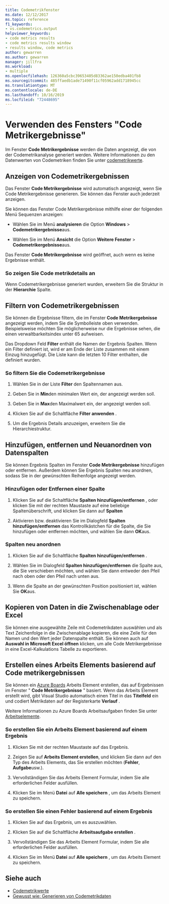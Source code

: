 ```yaml
---
title: Codemetrikfenster
ms.date: 12/12/2017
ms.topic: reference
f1_keywords:
- vs.codemetrics.output
helpviewer_keywords:
- code metrics results
- code metrics results window
- results window, code metrics
author: gewarren
ms.author: gewarren
manager: jillfra
ms.workload:
- multiple
ms.openlocfilehash: 126360a5cbc39653405d83362ae150edba401fb8
ms.sourcegitcommit: 485ffaedb1ade71490f11cf05962add1718945cc
ms.translationtype: MT
ms.contentlocale: de-DE
ms.lasthandoff: 10/16/2019
ms.locfileid: "72448695"
---
```

# <a name="use-the-code-metrics-results-window"></a>Verwenden des Fensters "Code Metrikergebnisse"

Im Fenster **Code Metrikergebnisse** werden die Daten angezeigt, die von der Codemetrikanalyse generiert werden. Weitere Informationen zu den Datenwerten von Codemetriken finden Sie unter [codemetrikwerte](../code-quality/code-metrics-values.md).

## <a name="display-code-metrics-results"></a>Anzeigen von Codemetrikergebnissen

Das Fenster **Code Metrikergebnisse** wird automatisch angezeigt, wenn Sie Code Metrikergebnisse generieren. Sie können das Fenster auch jederzeit anzeigen.

Sie können das Fenster Code Metrikergebnisse mithilfe einer der folgenden Menü Sequenzen anzeigen:

- Wählen Sie im Menü **analysieren** die Option **Windows**  > **Codemetrikergebnisse**aus.

- Wählen Sie im Menü **Ansicht** die Option **Weitere Fenster**  > **Codemetrikergebnisse**aus.

Das Fenster **Code Metrikergebnisse** wird geöffnet, auch wenn es keine Ergebnisse enthält.

### <a name="to-view-code-metrics-details"></a>So zeigen Sie Code metrikdetails an

Wenn Codemetrikergebnisse generiert wurden, erweitern Sie die Struktur in der **Hierarchie** Spalte.

## <a name="filter-code-metrics-results"></a>Filtern von Codemetrikergebnissen

Sie können die Ergebnisse filtern, die im Fenster **Code Metrikergebnisse** angezeigt werden, indem Sie die Symbolleiste oben verwenden. Beispielsweise möchten Sie möglicherweise nur die Ergebnisse sehen, die einen verwaltbarkeitsindex unter 65 aufweisen.

Das Dropdown Feld **Filter** enthält die Namen der Ergebnis Spalten. Wenn ein Filter definiert ist, wird er am Ende der Liste zusammen mit einem Einzug hinzugefügt. Die Liste kann die letzten 10 Filter enthalten, die definiert wurden.

### <a name="to-filter-the-code-metrics-results"></a>So filtern Sie die Codemetrikergebnisse

1. Wählen Sie in der Liste **Filter** den Spaltennamen aus.

2. Geben Sie in **Min**den minimalen Wert ein, der angezeigt werden soll.

3. Geben Sie in **Max**den Maximalwert ein, der angezeigt werden soll.

4. Klicken Sie auf die Schaltfläche **Filter anwenden** .

5. Um die Ergebnis Details anzuzeigen, erweitern Sie die Hierarchiestruktur.

## <a name="add-remove-and-rearrange-data-columns"></a>Hinzufügen, entfernen und Neuanordnen von Datenspalten

Sie können Ergebnis Spalten im Fenster **Code Metrikergebnisse** hinzufügen oder entfernen. Außerdem können Sie Ergebnis Spalten neu anordnen, sodass Sie in der gewünschten Reihenfolge angezeigt werden.

### <a name="add-or-remove-a-column"></a>Hinzufügen oder Entfernen einer Spalte

1. Klicken Sie auf die Schaltfläche **Spalten hinzufügen/entfernen** , oder klicken Sie mit der rechten Maustaste auf eine beliebige Spaltenüberschrift, und klicken Sie dann auf **Spalten**

1. Aktivieren bzw. deaktivieren Sie im Dialogfeld **Spalten hinzufügen/entfernen** das Kontrollkästchen für die Spalte, die Sie hinzufügen oder entfernen möchten, und wählen Sie dann **OK**aus.

### <a name="rearrange-columns"></a>Spalten neu anordnen

1. Klicken Sie auf die Schaltfläche **Spalten hinzufügen/entfernen** .

1. Wählen Sie im Dialogfeld **Spalten hinzufügen/entfernen** die Spalte aus, die Sie verschieben möchten, und wählen Sie dann entweder den Pfeil nach oben oder den Pfeil nach unten aus.

1. Wenn die Spalte an der gewünschten Position positioniert ist, wählen Sie **OK**aus.

## <a name="copy-data-to-the-clipboard-or-excel"></a>Kopieren von Daten in die Zwischenablage oder Excel

Sie können eine ausgewählte Zeile mit Codemetrikdaten auswählen und als Text Zeichenfolge in die Zwischenablage kopieren, die eine Zeile für den Namen und den Wert jeder Datenspalte enthält. Sie können auch auf **Auswahl in Microsoft Excel öffnen** klicken, um alle Code Metrikergebnisse in eine Excel-Kalkulations Tabelle zu exportieren.

## <a name="create-a-work-item-based-on-code-metric-results"></a>Erstellen eines Arbeits Elements basierend auf Code metrikergebnissen

Sie können ein [Azure Boards](/azure/devops/boards/index?view=vsts) Arbeits Element erstellen, das auf Ergebnissen im Fenster " **Code Metrikergebnisse** " basiert. Wenn das Arbeits Element erstellt wird, gibt Visual Studio automatisch einen Titel in das **Titelfeld** ein und codiert Metrikdaten auf der Registerkarte **Verlauf** .

Weitere Informationen zu Azure Boards Arbeitsaufgaben finden Sie unter [Arbeitselemente](/azure/devops/boards/work-items/index?view=vsts).

### <a name="to-create-a-work-item-based-on-a-result"></a>So erstellen Sie ein Arbeits Element basierend auf einem Ergebnis

1. Klicken Sie mit der rechten Maustaste auf das Ergebnis.

2. Zeigen Sie auf **Arbeits Element erstellen**, und klicken Sie dann auf den Typ des Arbeits Elements, das Sie erstellen möchten (**Fehler**, **Aufgabe**usw.).

3. Vervollständigen Sie das Arbeits Element Formular, indem Sie alle erforderlichen Felder ausfüllen.

4. Klicken Sie im Menü **Datei** auf **Alle speichern** , um das Arbeits Element zu speichern.

### <a name="to-create-a-bug-based-on-a-result"></a>So erstellen Sie einen Fehler basierend auf einem Ergebnis

1. Klicken Sie auf das Ergebnis, um es auszuwählen.

2. Klicken Sie auf die Schaltfläche **Arbeitsaufgabe erstellen** .

3. Vervollständigen Sie das Arbeits Element Formular, indem Sie alle erforderlichen Felder ausfüllen.

4. Klicken Sie im Menü **Datei** auf **Alle speichern** , um das Arbeits Element zu speichern.

## <a name="see-also"></a>Siehe auch

- [Codemetrikwerte](../code-quality/code-metrics-values.md)
- [Gewusst wie: Generieren von Codemetrikdaten](../code-quality/how-to-generate-code-metrics-data.md)
